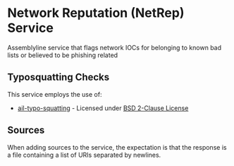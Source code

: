 # Network Reputation (NetRep) Service

Assemblyline service that flags network IOCs for belonging to known bad lists or believed to be phishing related

## Typosquatting Checks

This service employs the use of:

- [ail-typo-squatting](https://github.com/typosquatter/ail-typo-squatting) - Licensed under [BSD 2-Clause License](https://raw.githubusercontent.com/typosquatter/ail-typo-squatting/main/LICENSE)

## Sources

When adding sources to the service, the expectation is that the response is a file containing a list of URIs separated by newlines.
